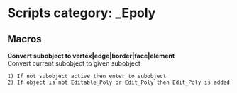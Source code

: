 # Scripts category: _Epoly      

## Macros      
__Convert subobject to vertex|edge|border|face|element__      
	Convert current subobject to given subobject      

	1) If not subobject active then enter to subobject  
	2) If object is not Editable_Poly or Edit_Poly then Edit_Poly is added  